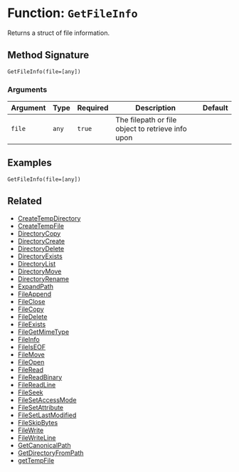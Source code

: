 [comment]: # (Note: This documentation is generated dynamically in the build process.  To modify the contents, change the javadoc on the _invoke method of the BIF class)

# Function: `GetFileInfo`

Returns a struct of file information.

## Method Signature
```
GetFileInfo(file=[any])
```
### Arguments

| Argument | Type | Required | Description | Default |
|----------|------|----------|-------------|---------|
| `file` | `any` | `true` | The filepath or file object to retrieve info upon |  |

## Examples

```
GetFileInfo(file=[any])
```

## Related
  * [CreateTempDirectory](boxlang-language/reference/built-in-functions/CreateTempDirectory.md)
  * [CreateTempFile](boxlang-language/reference/built-in-functions/CreateTempFile.md)
  * [DirectoryCopy](boxlang-language/reference/built-in-functions/DirectoryCopy.md)
  * [DirectoryCreate](boxlang-language/reference/built-in-functions/DirectoryCreate.md)
  * [DirectoryDelete](boxlang-language/reference/built-in-functions/DirectoryDelete.md)
  * [DirectoryExists](boxlang-language/reference/built-in-functions/DirectoryExists.md)
  * [DirectoryList](boxlang-language/reference/built-in-functions/DirectoryList.md)
  * [DirectoryMove](boxlang-language/reference/built-in-functions/DirectoryMove.md)
  * [DirectoryRename](boxlang-language/reference/built-in-functions/DirectoryRename.md)
  * [ExpandPath](boxlang-language/reference/built-in-functions/ExpandPath.md)
  * [FileAppend](boxlang-language/reference/built-in-functions/FileAppend.md)
  * [FileClose](boxlang-language/reference/built-in-functions/FileClose.md)
  * [FileCopy](boxlang-language/reference/built-in-functions/FileCopy.md)
  * [FileDelete](boxlang-language/reference/built-in-functions/FileDelete.md)
  * [FileExists](boxlang-language/reference/built-in-functions/FileExists.md)
  * [FileGetMimeType](boxlang-language/reference/built-in-functions/FileGetMimeType.md)
  * [FileInfo](boxlang-language/reference/built-in-functions/FileInfo.md)
  * [FileIsEOF](boxlang-language/reference/built-in-functions/FileIsEOF.md)
  * [FileMove](boxlang-language/reference/built-in-functions/FileMove.md)
  * [FileOpen](boxlang-language/reference/built-in-functions/FileOpen.md)
  * [FileRead](boxlang-language/reference/built-in-functions/FileRead.md)
  * [FileReadBinary](boxlang-language/reference/built-in-functions/FileReadBinary.md)
  * [FileReadLine](boxlang-language/reference/built-in-functions/FileReadLine.md)
  * [FileSeek](boxlang-language/reference/built-in-functions/FileSeek.md)
  * [FileSetAccessMode](boxlang-language/reference/built-in-functions/FileSetAccessMode.md)
  * [FileSetAttribute](boxlang-language/reference/built-in-functions/FileSetAttribute.md)
  * [FileSetLastModified](boxlang-language/reference/built-in-functions/FileSetLastModified.md)
  * [FileSkipBytes](boxlang-language/reference/built-in-functions/FileSkipBytes.md)
  * [FileWrite](boxlang-language/reference/built-in-functions/FileWrite.md)
  * [FileWriteLine](boxlang-language/reference/built-in-functions/FileWriteLine.md)
  * [GetCanonicalPath](boxlang-language/reference/built-in-functions/GetCanonicalPath.md)
  * [GetDirectoryFromPath](boxlang-language/reference/built-in-functions/GetDirectoryFromPath.md)
  * [getTempFile](boxlang-language/reference/built-in-functions/getTempFile.md)
